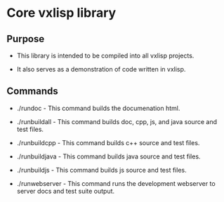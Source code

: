 # Core vxlisp library

## Purpose

* This library is intended to be compiled into all vxlisp projects.

* It also serves as a demonstration of code written in vxlisp.

## Commands

* ./rundoc - This command builds the documenation html.

* ./runbuildall - This command builds doc, cpp, js, and java source and test files.

* ./runbuildcpp - This command builds c++ source and test files.

* ./runbuildjava - This command builds java source and test files.

* ./runbuildjs - This command builds js source and test files.

* ./runwebserver - This command runs the development webserver to server docs and test suite output.
